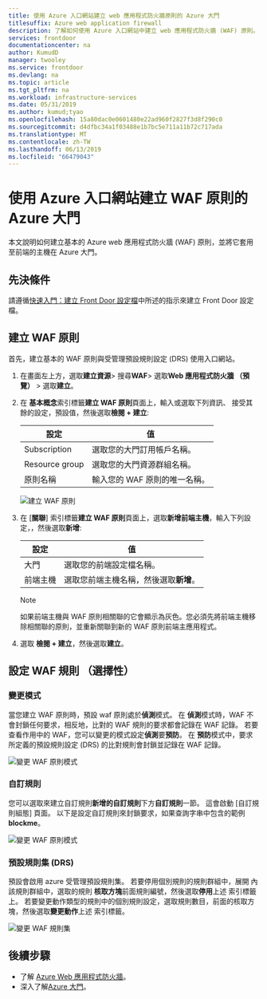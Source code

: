 ```yaml
---
title: 使用 Azure 入口網站建立 web 應用程式防火牆原則的 Azure 大門
titlesuffix: Azure web application firewall
description: 了解如何使用 Azure 入口網站中建立 web 應用程式防火牆 (WAF) 原則。
services: frontdoor
documentationcenter: na
author: KumudD
manager: twooley
ms.service: frontdoor
ms.devlang: na
ms.topic: article
ms.tgt_pltfrm: na
ms.workload: infrastructure-services
ms.date: 05/31/2019
ms.author: kumud;tyao
ms.openlocfilehash: 15a80dac0e0601480e22ad960f2827f3d8f290c0
ms.sourcegitcommit: d4dfbc34a1f03488e1b7bc5e711a11b72c717ada
ms.translationtype: MT
ms.contentlocale: zh-TW
ms.lasthandoff: 06/13/2019
ms.locfileid: "66479043"
---
```

# <a name="create-a-waf-policy-for-azure-front-door-by-using-the-azure-portal"></a>使用 Azure 入口網站建立 WAF 原則的 Azure 大門

本文說明如何建立基本的 Azure web 應用程式防火牆 (WAF) 原則，並將它套用至前端的主機在 Azure 大門。

## <a name="prerequisites"></a>先決條件

請遵循[快速入門：建立 Front Door 設定檔](quickstart-create-front-door.md)中所述的指示來建立 Front Door 設定檔。 

## <a name="create-a-waf-policy"></a>建立 WAF 原則

首先，建立基本的 WAF 原則與受管理預設規則設定 (DRS) 使用入口網站。 

1. 在畫面左上方，選取**建立資源**> 搜尋**WAF**> 選取**Web 應用程式防火牆 （預覽）** > 選取**建立**。
2. 在 **基本概念**索引標籤**建立 WAF 原則**頁面上，輸入或選取下列資訊、 接受其餘的設定，預設值，然後選取**檢閱 + 建立**:

    | 設定                 | 值                                              |
    | ---                     | ---                                                |
    | Subscription            |選取您的大門訂用帳戶名稱。|
    | Resource group          |選取您的大門資源群組名稱。|
    | 原則名稱             |輸入您的 WAF 原則的唯一名稱。|

   ![建立 WAF 原則](./media/waf-front-door-create-portal/basic.png)

3. 在 [**關聯**] 索引標籤**建立 WAF 原則**頁面上，選取**新增前端主機**，輸入下列設定，，然後選取**新增**:

    | 設定                 | 值                                              |
    | ---                     | ---                                                |
    | 大門              | 選取您的前端設定檔名稱。|
    | 前端主機           | 選取您前端主機名稱，然後選取**新增**。|
    
    > [!NOTE]
    > 如果前端主機與 WAF 原則相關聯的它會顯示為灰色。您必須先將前端主機移除相關聯的原則，並重新關聯到新的 WAF 原則前端主應用程式。
1. 選取 **檢閱 + 建立**，然後選取**建立**。

## <a name="configure-waf-rules-optional"></a>設定 WAF 規則 （選擇性）

### <a name="change-mode"></a>變更模式

當您建立 WAF 原則時，預設 waf 原則處於**偵測**模式。 在 **偵測**模式時，WAF 不會封鎖任何要求，相反地，比對的 WAF 規則的要求都會記錄在 WAF 記錄。
若要查看作用中的 WAF，您可以變更的模式設定**偵測**要**預防**。 在 **預防**模式中，要求所定義的預設規則設定 (DRS) 的比對規則會封鎖並記錄在 WAF 記錄。

 ![變更 WAF 原則模式](./media/waf-front-door-create-portal/policy.png)

### <a name="custom-rules"></a>自訂規則

您可以選取來建立自訂規則**新增的自訂規則**下方**自訂規則**一節。 這會啟動 [自訂規則組態] 頁面。 以下是設定自訂規則來封鎖要求，如果查詢字串中包含的範例**blockme**。

![變更 WAF 原則模式](./media/waf-front-door-create-portal/customquerystring2.png)

### <a name="default-rule-set-drs"></a>預設規則集 (DRS)

預設會啟用 azure 受管理預設規則集。 若要停用個別規則的規則群組中，展開 內該規則群組中，選取的規則 **核取方塊**前面規則編號，然後選取**停用**上述 索引標籤上。 若要變更動作類型的規則中的個別規則設定，選取規則數目，前面的核取方塊，然後選取**變更動作**上述 索引標籤。

 ![變更 WAF 規則集](./media/waf-front-door-create-portal/managed2.png)

## <a name="next-steps"></a>後續步驟

- 了解 [Azure Web 應用程式防火牆](waf-overview.md)。
- 深入了解[Azure 大門](front-door-overview.md)。
